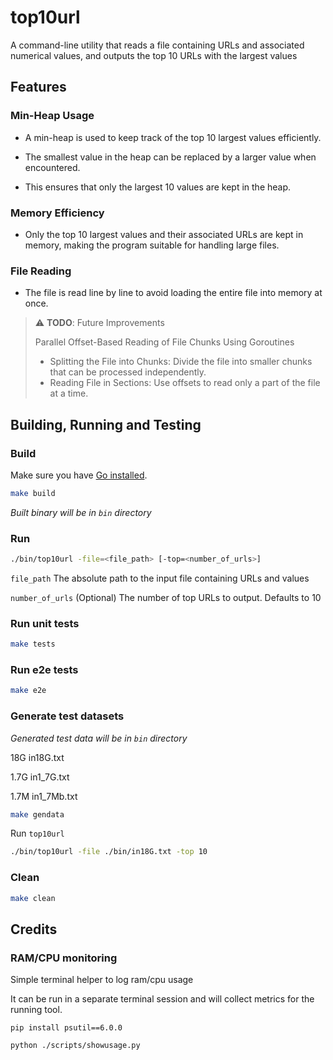 # top10url

A command-line utility that reads a file containing URLs and associated numerical values, and outputs the top 10 URLs with the largest values


## Features

### Min-Heap Usage

* A min-heap is used to keep track of the top 10 largest values efficiently.

* The smallest value in the heap can be replaced by a larger value when encountered.

* This ensures that only the largest 10 values are kept in the heap.

### Memory Efficiency

* Only the top 10 largest values and their associated URLs are kept in memory, making the program suitable for handling large files.

### File Reading

* The file is read line by line to avoid loading the entire file into memory at once.


> :warning: **TODO**: Future Improvements
> 
> Parallel Offset-Based Reading of File Chunks Using Goroutines
>   * Splitting the File into Chunks: Divide the file into smaller chunks that can be processed independently.
>   * Reading File in Sections: Use offsets to read only a part of the file at a time.


## Building, Running and Testing

### Build

Make sure you have [Go installed](https://golang.org/doc/install).


```sh
make build
```

*Built binary will be in `bin` directory*

### Run 

```sh
./bin/top10url -file=<file_path> [-top=<number_of_urls>]

```

`file_path` The absolute path to the input file containing URLs and values

`number_of_urls` (Optional) The number of top URLs to output. Defaults to 10


### Run unit tests

```sh
make tests
```

### Run e2e tests

```sh
make e2e
```

### Generate test datasets

*Generated test data will be in `bin` directory*

18G in18G.txt

1.7G in1_7G.txt

1.7M in1_7Mb.txt

```sh
make gendata
```
Run `top10url`

```sh
./bin/top10url -file ./bin/in18G.txt -top 10
```

### Clean 

```sh
make clean
```

## Credits

### RAM/CPU monitoring 

Simple terminal helper to log ram/cpu usage 

It can be run in a separate terminal session and will collect metrics for the running tool.

```
pip install psutil==6.0.0

python ./scripts/showusage.py
```
